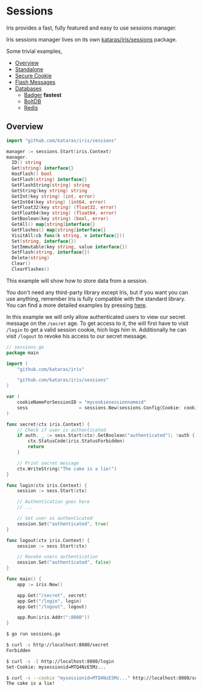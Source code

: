 # Sessions

Iris provides a fast, fully featured and easy to use sessions manager.

Iris sessions manager lives on its own [kataras/iris/sessions](https://github.com/kataras/iris/tree/master/sessions) package.

Some trivial examples,

- [Overview](https://github.com/iris-contrib/examples/blob/master/sessions/overview/main.go)
- [Standalone](https://github.com/iris-contrib/examples/blob/master/sessions/standalone/main.go)
- [Secure Cookie](https://github.com/iris-contrib/examples/blob/master/sessions/securecookie/main.go)
- [Flash Messages](https://github.com/iris-contrib/examples/blob/master/sessions/flash-messages/main.go)
- [Databases](https://github.com/kataras/iris/tree/master/sessions/database)
    * [Badger](https://github.com/iris-contrib/examples/blob/master/sessions/database/badger/main.go) **fastest**
    * [BoltDB](https://github.com/iris-contrib/examples/blob/master/sessions/database/boltdb/main.go)
    * [Redis](https://github.com/iris-contrib/examples/blob/master/sessions/database/redis/main.go)

## Overview

```go
import "github.com/kataras/iris/sessions"

manager := sessions.Start(iris.Context)
manager.
  ID() string
  Get(string) interface{}
  HasFlash() bool
  GetFlash(string) interface{}
  GetFlashString(string) string
  GetString(key string) string
  GetInt(key string) (int, error)
  GetInt64(key string) (int64, error)
  GetFloat32(key string) (float32, error)
  GetFloat64(key string) (float64, error)
  GetBoolean(key string) (bool, error)
  GetAll() map[string]interface{}
  GetFlashes() map[string]interface{}
  VisitAll(cb func(k string, v interface{}))
  Set(string, interface{})
  SetImmutable(key string, value interface{})
  SetFlash(string, interface{})
  Delete(string)
  Clear()
  ClearFlashes()
```

This example will show how to store data from a session.

You don't need any third-party library except Iris, but if you want you can use anything, remember Iris is fully compatible with the standard library. You can find a more detailed examples by pressing [here](https://github.com/kataras/iris/tree/master/sessions).

In this example we will only allow authenticated users to view our secret message on the `/secret` age. To get access to it, the will first have to visit `/login` to get a valid session cookie, hich logs him in. Additionally he can visit `/logout` to revoke his access to our secret message.

```go
// sessions.go
package main

import (
    "github.com/kataras/iris"

    "github.com/kataras/iris/sessions"
)

var (
    cookieNameForSessionID = "mycookiesessionnameid"
    sess                   = sessions.New(sessions.Config{Cookie: cookieNameForSessionID})
)

func secret(ctx iris.Context) {
    // Check if user is authenticated
    if auth, _ := sess.Start(ctx).GetBoolean("authenticated"); !auth {
        ctx.StatusCode(iris.StatusForbidden)
        return
    }

    // Print secret message
    ctx.WriteString("The cake is a lie!")
}

func login(ctx iris.Context) {
    session := sess.Start(ctx)

    // Authentication goes here
    // ...

    // Set user as authenticated
    session.Set("authenticated", true)
}

func logout(ctx iris.Context) {
    session := sess.Start(ctx)

    // Revoke users authentication
    session.Set("authenticated", false)
}

func main() {
    app := iris.New()

    app.Get("/secret", secret)
    app.Get("/login", login)
    app.Get("/logout", logout)

    app.Run(iris.Addr(":8080"))
}

```

```bash
$ go run sessions.go

$ curl -s http://localhost:8080/secret
Forbidden

$ curl -s -I http://localhost:8080/login
Set-Cookie: mysessionid=MTQ4NzE5Mz...

$ curl -s --cookie "mysessionid=MTQ4NzE5Mz..." http://localhost:8080/secret
The cake is a lie!
```